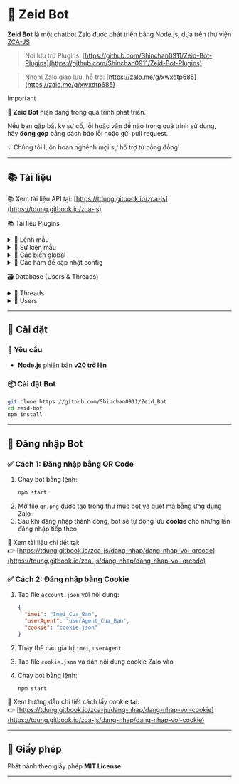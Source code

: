 # 🤖 Zeid Bot

**Zeid Bot** là một chatbot Zalo được phát triển bằng Node.js, dựa trên thư viện [ZCA-JS](https://github.com/RFS-ADRENO/zca-js)

> Nơi lưu trữ Plugins: [https://github.com/Shinchan0911/Zeid-Bot-Plugins](https://github.com/Shinchan0911/Zeid-Bot-Plugins)

> Nhóm Zalo giao lưu, hỗ trợ: [https://zalo.me/g/xwxdtp685](https://zalo.me/g/xwxdtp685)

> [!IMPORTANT]
> 🚧 **Zeid Bot** hiện đang trong quá trình phát triển.
> 
> Nếu bạn gặp bất kỳ sự cố, lỗi hoặc vấn đề nào trong quá trình sử dụng,  
> hãy **đóng góp** bằng cách báo lỗi hoặc gửi pull request.
>
> 💡 Chúng tôi luôn hoan nghênh mọi sự hỗ trợ từ cộng đồng!

---

## 📚 Tài liệu
📚 Xem tài liệu API tại: [https://tdung.gitbook.io/zca-js](https://tdung.gitbook.io/zca-js)

📚 Tải liệu Plugins

<details>
<summary>📁 Lệnh mẫu</summary>

```javascript
module.exports.config = {
    name: "example", // Tên của sự kiện
    event_type: ["message"], // Loại event, có thể nhận nhiều event 1 lúc
    version: "1.0.0", // Phiên bản của sự kiện
    author: "ShinTHL09 ", // Tác giả của sự kiện
    description: "Sự kiện mẫu", // Thông tin sự kiện
    dependencies: {} // Các thư viện cần thiết (Bot sẽ tự cài khi load sự kiện)
};

module.exports.handleEvent = async ({ api, event, eventType, Users, Threads }) => {
  console.log("đã có event xảy ra");
}

module.exports.onLoad =  async function({ api }) {
  console.log("Sự kiện example đã được load");
}

// Bot nhại tin nhắn
module.exports.run = async function({ api, event, eventType, Users, threads }) {
    const { threaId, type, data } = event;
    const msg = data.content;
    return api.sendMessage(msg, threaId, type);
};
```

</details>

<details>
<summary>📁 Sự kiện mẫu</summary>

```javascript
module.exports.config = {
  name: 'example', // Tên của lệnh
  version: '1.0.0', // Phiên bản của lệnh
  role: 0, // Quyền hạn 0: thành viên, 1: support bot, 2: admin bot
  author: 'ShinTHL09', // Tác giả của lệnh
  description: 'Lệnh mẫu', // Thông tin lệnh
  category: 'Tiện ích', // Mục của lệnh
  usage: 'restart', // Cách dùng lệnh
  cooldowns: 2, // Thời gian hồi lệnh
  dependencies: {} // Các thư viện cần thiết (Bot sẽ tự cài khi load lệnh)
};

module.exports.onLoad = async ({ api }) => {
  console.log("Lệnh example đã được load")
}

module.exports.run = async ({ args, event, api, Users, Thread }) => {
  const { threadId, type } = event;

  return api.sendMessage("Đây là lệnh mẫu", threadId, type);

};
```

</details>


<details>
<summary>📁 Các biến global</summary>

```js
global.client.config // Config bot
global.client.config.prefix // Prefix hiện tại

global.client.commands // Tất cả command
global.client.commands.get("example").config.author

global.client.events // Tất cả event
global.client.events.get("example").config.author

global.users.admin[0] // ID admin đầu tiên
global.users.support[0] // ID support đầu tiên
```

</details>


<details>
<summary>📁 Các hàm để cập nhật config</summary>

```js
const { updateConfigArray, updateConfigValue, reloadConfig } = require("../../utils/index");

updateConfigArray(key, newArray); // Sửa array trong config
// Example: updateConfigArray("admin_bot", ["1", "2"])

updateConfigValue(key, newValue); // Sửa giá trị trong config
// Example: updateConfigValue("prefix", "!")

reloadConfig();
// Reload lại file config
```
</details>


🗃️ Database (Users & Threads)

<details>
<summary>🧵 Threads</summary>

```js
await Thread.getData("id_box"); // Lấy dữ liệu
await Thread.saveData("id_box", data_json); // Lưu dữ liệu

// Ví dụ
const databox = (await Thread.getData("id_box")).data;
databox.prefix = "!";
await Thread.saveData("id_box", databox);
```
</details>

<details>
<summary>👤 Users</summary>

```js
await Users.getData("user_id"); // Lấy dữ liệu
await Users.saveData("user_id", data_json); // Lưu dữ liệu

// Ví dụ
const datauser = (await Users.getData("user_id")).data;
datauser.money = 1000;
await Users.saveData("user_id", datauser);
```
</details>

---

## 🚀 Cài đặt

### 🔧 Yêu cầu

- **Node.js** phiên bản **v20 trở lên**

### 📦 Cài đặt Bot

```bash
git clone https://github.com/Shinchan0911/Zeid_Bot
cd zeid-bot
npm install
```

---

## 🔐 Đăng nhập Bot

### ✅ Cách 1: Đăng nhập bằng **QR Code**

1. Chạy bot bằng lệnh:
   ```bash
   npm start
   ```
2. Mở file `qr.png` được tạo trong thư mục bot và quét mã bằng ứng dụng Zalo
3. Sau khi đăng nhập thành công, bot sẽ tự động lưu **cookie** cho những lần đăng nhập tiếp theo

📘 Xem tài liệu chi tiết tại:  
👉 [https://tdung.gitbook.io/zca-js/dang-nhap/dang-nhap-voi-qrcode](https://tdung.gitbook.io/zca-js/dang-nhap/dang-nhap-voi-qrcode)

### ✅ Cách 2: Đăng nhập bằng **Cookie**

1. Tạo file `account.json` với nội dung:

   ```json
   {
     "imei": "Imei_Cua_Ban",
     "userAgent": "userAgent_Cua_Ban",
     "cookie": "cookie.json"
   }
   ```

2. Thay thế các giá trị `imei`, `userAgent`

3. Tạo file `cookie.json` và dán nội dung cookie Zalo vào
4. Chạy bot bằng lệnh:
   ```bash
   npm start
   ```

📘 Xem hướng dẫn chi tiết cách lấy cookie tại:  
👉 [https://tdung.gitbook.io/zca-js/dang-nhap/dang-nhap-voi-cookie](https://tdung.gitbook.io/zca-js/dang-nhap/dang-nhap-voi-cookie)

---

## 📄 Giấy phép

Phát hành theo giấy phép **MIT License**

---
